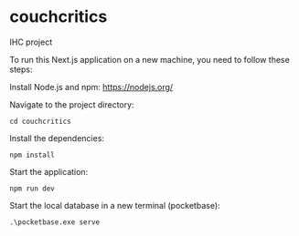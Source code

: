 # couchcritics
 IHC project

To run this Next.js application on a new machine, you need to follow these steps:

Install Node.js and npm: https://nodejs.org/

Navigate to the project directory:

```
cd couchcritics
```
Install the dependencies:

```
npm install
```

Start the application:

```
npm run dev
```

Start the local database in a new terminal (pocketbase):

```
.\pocketbase.exe serve
```
